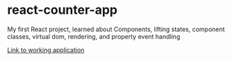 # react-counter-app
My first React project, learned about Components, lifting states, component classes, virtual dom, rendering, and property event handling

[Link to working application](https://btdubbzzz.github.io/react-counter-app/)
